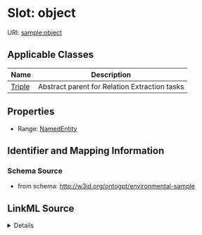 # Slot: object

URI: [sample:object](http://w3id.org/ontogpt/environmental-sample/object)



<!-- no inheritance hierarchy -->




## Applicable Classes

| Name | Description |
| --- | --- |
[Triple](Triple.md) | Abstract parent for Relation Extraction tasks






## Properties

* Range: [NamedEntity](NamedEntity.md)







## Identifier and Mapping Information







### Schema Source


* from schema: http://w3id.org/ontogpt/environmental-sample




## LinkML Source

<details>
```yaml
name: object
from_schema: http://w3id.org/ontogpt/environmental-sample
rank: 1000
alias: object
owner: Triple
domain_of:
- Triple
range: NamedEntity

```
</details>